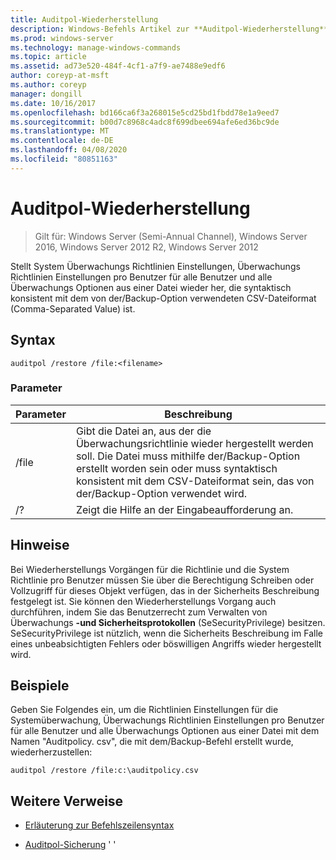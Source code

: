 ```yaml
---
title: Auditpol-Wiederherstellung
description: Windows-Befehls Artikel zur **Auditpol-Wiederherstellung**, mit der Systemüberwachungs-Richtlinien Einstellungen, Überwachungs Richtlinien Einstellungen pro Benutzer für alle Benutzer und alle Überwachungs Optionen aus einer Datei, die syntaktisch konsistent mit dem von der/Backup-Option verwendeten CSV-Dateiformat (Comma-Separated Value) ist, wieder hergestellt werden.
ms.prod: windows-server
ms.technology: manage-windows-commands
ms.topic: article
ms.assetid: ad73e520-484f-4cf1-a7f9-ae7488e9edf6
author: coreyp-at-msft
ms.author: coreyp
manager: dongill
ms.date: 10/16/2017
ms.openlocfilehash: bd166ca6f3a268015e5cd25bd1fbdd78e1a9eed7
ms.sourcegitcommit: b00d7c8968c4adc8f699dbee694afe6ed36bc9de
ms.translationtype: MT
ms.contentlocale: de-DE
ms.lasthandoff: 04/08/2020
ms.locfileid: "80851163"
---
```

# <a name="auditpol-restore"></a>Auditpol-Wiederherstellung

>Gilt für: Windows Server (Semi-Annual Channel), Windows Server 2016, Windows Server 2012 R2, Windows Server 2012

Stellt System Überwachungs Richtlinien Einstellungen, Überwachungs Richtlinien Einstellungen pro Benutzer für alle Benutzer und alle Überwachungs Optionen aus einer Datei wieder her, die syntaktisch konsistent mit dem von der/Backup-Option verwendeten CSV-Dateiformat (Comma-Separated Value) ist.

## <a name="syntax"></a>Syntax

```
auditpol /restore /file:<filename>
```

### <a name="parameters"></a>Parameter

| Parameter | Beschreibung |
| ------- | -------- |
| /file | Gibt die Datei an, aus der die Überwachungsrichtlinie wieder hergestellt werden soll. Die Datei muss mithilfe der/Backup-Option erstellt worden sein oder muss syntaktisch konsistent mit dem CSV-Dateiformat sein, das von der/Backup-Option verwendet wird. |
| /? |Zeigt die Hilfe an der Eingabeaufforderung an. |

## <a name="remarks"></a>Hinweise

Bei Wiederherstellungs Vorgängen für die Richtlinie und die System Richtlinie pro Benutzer müssen Sie über die Berechtigung Schreiben oder Vollzugriff für dieses Objekt verfügen, das in der Sicherheits Beschreibung festgelegt ist. Sie können den Wiederherstellungs Vorgang auch durchführen, indem Sie das Benutzerrecht zum Verwalten von Überwachungs **-und Sicherheitsprotokollen** (SeSecurityPrivilege) besitzen. SeSecurityPrivilege ist nützlich, wenn die Sicherheits Beschreibung im Falle eines unbeabsichtigten Fehlers oder böswilligen Angriffs wieder hergestellt wird.

## <a name="examples"></a><a name=BKMK_examples></a>Beispiele

Geben Sie Folgendes ein, um die Richtlinien Einstellungen für die Systemüberwachung, Überwachungs Richtlinien Einstellungen pro Benutzer für alle Benutzer und alle Überwachungs Optionen aus einer Datei mit dem Namen "Auditpolicy. csv", die mit dem/Backup-Befehl erstellt wurde, wiederherzustellen:

```
auditpol /restore /file:c:\auditpolicy.csv
```

## <a name="additional-references"></a>Weitere Verweise

- [Erläuterung zur Befehlszeilensyntax](command-line-syntax-key.md)

- [Auditpol-Sicherung](auditpol-backup.md) '    '    